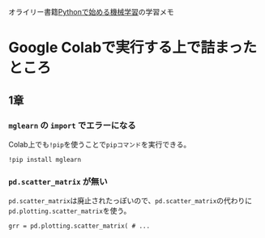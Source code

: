 オライリー書籍[Pythonで始める機械学習](https://www.oreilly.co.jp/books/9784873117980/)の学習メモ

# Google Colabで実行する上で詰まったところ
## 1章
### `mglearn` の `import` でエラーになる

Colab上でも`!pip`を使うことで`pipコマンド`を実行できる。

```Notebook
!pip install mglearn
```

### `pd.scatter_matrix` が無い
`pd.scatter_matrix`は廃止されたっぽいので、`pd.scatter_matrix`の代わりに`pd.plotting.scatter_matrix`を使う。

```Notebook
grr = pd.plotting.scatter_matrix( # ...
```

